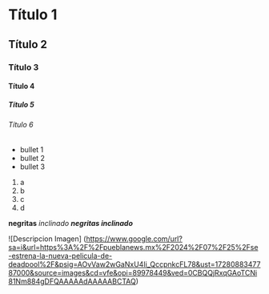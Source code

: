 # Título 1
## Título 2
### Título 3 
#### Título 4 
##### Título 5
###### Título 6

* bullet 1
* bullet 2
* bullet 3

1. a
2. b
3. c
4. d

**negritas**
_inclinado_
***negritas inclinado***

![Descripcion Imagen]
(https://www.google.com/url?sa=i&url=https%3A%2F%2Fpueblanews.mx%2F2024%2F07%2F25%2Fse-estrena-la-nueva-pelicula-de-deadpool%2F&psig=AOvVaw2wGaNxU4Ii_QccpnkcFL78&ust=1728088347787000&source=images&cd=vfe&opi=89978449&ved=0CBQQjRxqGAoTCNi81Nm884gDFQAAAAAdAAAAABCTAQ)
